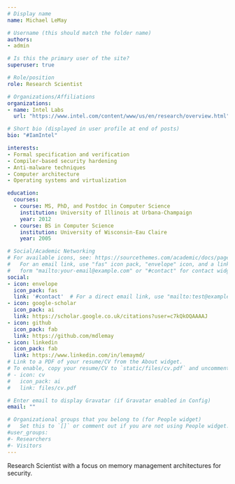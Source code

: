 ```yaml
---
# Display name
name: Michael LeMay

# Username (this should match the folder name)
authors:
- admin

# Is this the primary user of the site?
superuser: true

# Role/position
role: Research Scientist

# Organizations/Affiliations
organizations:
- name: Intel Labs
  url: "https://www.intel.com/content/www/us/en/research/overview.html"

# Short bio (displayed in user profile at end of posts)
bio: "#IamIntel"

interests:
- Formal specification and verification
- Compiler-based security hardening
- Anti-malware techniques
- Computer architecture
- Operating systems and virtualization

education:
  courses:
  - course: MS, PhD, and Postdoc in Computer Science
    institution: University of Illinois at Urbana-Champaign
    year: 2012
  - course: BS in Computer Science
    institution: University of Wisconsin-Eau Claire
    year: 2005

# Social/Academic Networking
# For available icons, see: https://sourcethemes.com/academic/docs/page-builder/#icons
#   For an email link, use "fas" icon pack, "envelope" icon, and a link in the
#   form "mailto:your-email@example.com" or "#contact" for contact widget.
social:
- icon: envelope
  icon_pack: fas
  link: '#contact'  # For a direct email link, use "mailto:test@example.org".
- icon: google-scholar
  icon_pack: ai
  link: https://scholar.google.co.uk/citations?user=c7kQkOQAAAAJ
- icon: github
  icon_pack: fab
  link: https://github.com/mdlemay
- icon: linkedin
  icon_pack: fab
  link: https://www.linkedin.com/in/lemaymd/
# Link to a PDF of your resume/CV from the About widget.
# To enable, copy your resume/CV to `static/files/cv.pdf` and uncomment the lines below.
# - icon: cv
#   icon_pack: ai
#   link: files/cv.pdf

# Enter email to display Gravatar (if Gravatar enabled in Config)
email: ""

# Organizational groups that you belong to (for People widget)
#   Set this to `[]` or comment out if you are not using People widget.
#user_groups:
#- Researchers
#- Visitors
---
```


Research Scientist with a focus on memory management architectures for security.
